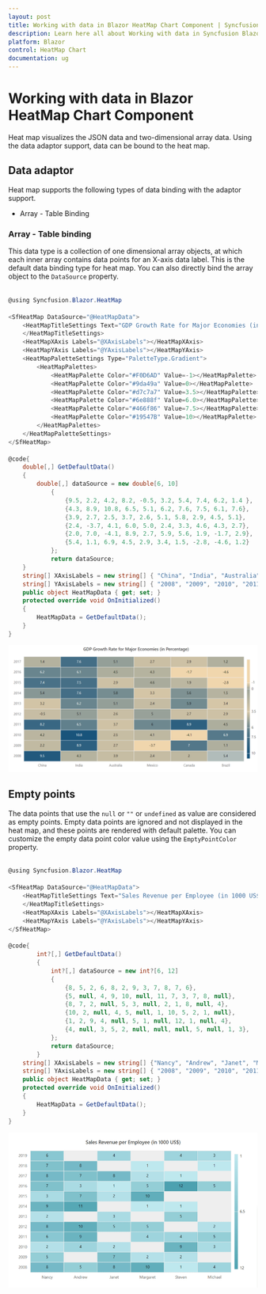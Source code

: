```yaml
---
layout: post
title: Working with data in Blazor HeatMap Chart Component | Syncfusion
description: Learn here all about Working with data in Syncfusion Blazor HeatMap Chart component and more.
platform: Blazor
control: HeatMap Chart
documentation: ug
---
```


# Working with data in Blazor HeatMap Chart Component

Heat map visualizes the JSON data and two-dimensional array data. Using the data adaptor support, data can be bound to the heat map.

## Data adaptor

Heat map supports the following types of data binding with the adaptor support.

* Array - Table Binding

### Array - Table binding

This data type is a collection of one dimensional array objects, at which each inner array contains data points for an X-axis data label. This is the default data binding type for heat map. You can also directly bind the array object to the `DataSource` property.

```csharp

@using Syncfusion.Blazor.HeatMap

<SfHeatMap DataSource="@HeatMapData">
    <HeatMapTitleSettings Text="GDP Growth Rate for Major Economies (in Percentage)">
    </HeatMapTitleSettings>
    <HeatMapXAxis Labels="@XAxisLabels"></HeatMapXAxis>
    <HeatMapYAxis Labels="@YAxisLabels"></HeatMapYAxis>
    <HeatMapPaletteSettings Type="PaletteType.Gradient">
        <HeatMapPalettes>
            <HeatMapPalette Color="#F0D6AD" Value=-1></HeatMapPalette>
            <HeatMapPalette Color="#9da49a" Value=0></HeatMapPalette>
            <HeatMapPalette Color="#d7c7a7" Value=3.5></HeatMapPalette>
            <HeatMapPalette Color="#6e888f" Value=6.0></HeatMapPalette>
            <HeatMapPalette Color="#466f86" Value=7.5></HeatMapPalette>
            <HeatMapPalette Color="#19547B" Value=10></HeatMapPalette>
        </HeatMapPalettes>
    </HeatMapPaletteSettings>
</SfHeatMap>

@code{
    double[,] GetDefaultData()
    {
        double[,] dataSource = new double[6, 10]
            {
                {9.5, 2.2, 4.2, 8.2, -0.5, 3.2, 5.4, 7.4, 6.2, 1.4 },
                {4.3, 8.9, 10.8, 6.5, 5.1, 6.2, 7.6, 7.5, 6.1, 7.6},
                {3.9, 2.7, 2.5, 3.7, 2.6, 5.1, 5.8, 2.9, 4.5, 5.1},
                {2.4, -3.7, 4.1, 6.0, 5.0, 2.4, 3.3, 4.6, 4.3, 2.7},
                {2.0, 7.0, -4.1, 8.9, 2.7, 5.9, 5.6, 1.9, -1.7, 2.9},
                {5.4, 1.1, 6.9, 4.5, 2.9, 3.4, 1.5, -2.8, -4.6, 1.2}
            };
            return dataSource;
    }
    string[] XAxisLabels = new string[] { "China", "India", "Australia", "Mexico", "Canada", "Brazil" };
    string[] YAxisLabels = new string[] { "2008", "2009", "2010", "2011", "2012", "2013", "2014", "2015", "2016", "2017" };
    public object HeatMapData { get; set; }
    protected override void OnInitialized()
    {
        HeatMapData = GetDefaultData();
    }
}

```

![Heatmap Sample](images/data/ArrayTabel.png)

## Empty points

The data points that use the `null` or `""` or `undefined` as value are considered as empty points. Empty data points are ignored and not displayed in the heat map, and these points are rendered with default palette. You can customize the empty data point color value using the `EmptyPointColor` property.

```csharp

@using Syncfusion.Blazor.HeatMap

<SfHeatMap DataSource="@HeatMapData">
    <HeatMapTitleSettings Text="Sales Revenue per Employee (in 1000 US$)">
    </HeatMapTitleSettings>
    <HeatMapXAxis Labels="@XAxisLabels"></HeatMapXAxis>
    <HeatMapYAxis Labels="@YAxisLabels"></HeatMapYAxis>
</SfHeatMap>

@code{
        int?[,] GetDefaultData()
        {
            int?[,] dataSource = new int?[6, 12]
            {
                {8, 5, 2, 6, 8, 2, 9, 3, 7, 8, 7, 6},
                {5, null, 4, 9, 10, null, 11, 7, 3, 7, 8, null},
                {8, 7, 2, null, 5, 3, null, 2, 1, 8, null, 4},
                {10, 2, null, 4, 5, null, 1, 10, 5, 2, 1, null},
                {1, 2, 9, 4, null, 5, 1, null, 12, 1, null, 4},
                {4, null, 3, 5, 2, null, null, null, 5, null, 1, 3},
            };
            return dataSource;
        }
    string[] XAxisLabels = new string[] {"Nancy", "Andrew", "Janet", "Margaret", "Steven", "Michael", "Robert","Laura", "Anne", "Paul", "Karin", "Mario" };
    string[] YAxisLabels = new string[] { "2008", "2009", "2010", "2011", "2012", "2013", "2014", "2015", "2016", "2017", "2018", "2019" };
    public object HeatMapData { get; set; }
    protected override void OnInitialized()
    {
        HeatMapData = GetDefaultData();
    }
}


```

![Heatmap Sample](images/data/empty.gif)